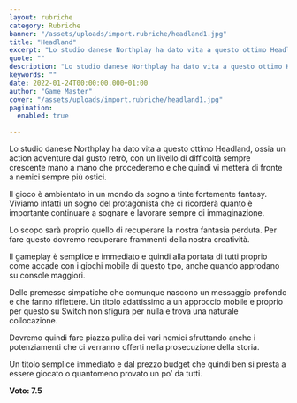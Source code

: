 ```yaml
---
layout: rubriche
category: Rubriche
banner: "/assets/uploads/import.rubriche/headland1.jpg"
title: "Headland"
excerpt: "Lo studio danese Northplay ha dato vita a questo ottimo Headland, ossia un action adventure dal gusto retrò, con un livello di difficoltà sempre crescente mano a mano che procederemo e che quindi vi metterà di fronte a nemici sempre più ostici. Il gioco è ambientato in un mondo da sogno a tinte fortemente fantasy. [&hellip"
quote: ""
description: "Lo studio danese Northplay ha dato vita a questo ottimo Headland, ossia un action adventure dal gusto retrò, con un livello di difficoltà sempre crescente mano a mano che procederemo e che quindi vi metterà di fronte a nemici sempre più ostici. Il gioco è ambientato in un mondo da sogno a tinte fortemente fantasy. [&hellip"
keywords: ""
date: 2022-01-24T00:00:00.000+01:00
author: "Game Master"
cover: "/assets/uploads/import.rubriche/headland1.jpg"
pagination:
  enabled: true

---
```


Lo studio danese Northplay ha dato vita a questo ottimo Headland, ossia un action adventure dal gusto retrò, con un livello di difficoltà sempre crescente mano a mano che procederemo e che quindi vi metterà di fronte a nemici sempre più ostici.

Il gioco è ambientato in un mondo da sogno a tinte fortemente fantasy. Viviamo infatti un sogno del protagonista che ci ricorderà quanto è importante continuare a sognare e lavorare sempre di immaginazione.

Lo scopo sarà proprio quello di recuperare la nostra fantasia perduta. Per fare questo dovremo recuperare frammenti della nostra creatività.

Il gameplay è semplice e immediato e quindi alla portata di tutti proprio come accade con i giochi mobile di questo tipo, anche quando approdano su console maggiori.

Delle premesse simpatiche che comunque nascono un messaggio profondo e che fanno riflettere. Un titolo adattissimo a un approccio mobile e proprio per questo su Switch non sfigura per nulla e trova una naturale collocazione.

Dovremo quindi fare piazza pulita dei vari nemici sfruttando anche i potenziamenti che ci verranno offerti nella prosecuzione della storia.

Un titolo semplice immediato e dal prezzo budget che quindi ben si presta a essere giocato o quantomeno provato un po’ da tutti.

**Voto: 7.5**